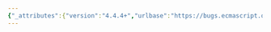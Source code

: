 ```yaml
---
{"_attributes":{"version":"4.4.4+","urlbase":"https://bugs.ecmascript.org/","maintainer":"dherman@mozilla.com"},"bug":{"bug_id":3512,"creation_ts":"2015-01-05 23:38:00 -0800","short_desc":"Missing right parenthesis in 12.3.4.2.5","delta_ts":"2015-01-15 16:19:07 -0800","product":"Draft for 6th Edition","component":"editorial issue","version":"Rev 30: December 24, 2014 Draft","rep_platform":"All","op_sys":"All","bug_status":"RESOLVED","resolution":"FIXED","priority":"Normal","bug_severity":"enhancement","everconfirmed":true,"reporter":"impinball","assigned_to":{"uid":"allen","name":"Allen Wirfs-Brock"},"long_desc":[{"commentid":11310,"comment_count":0,"who":"impinball","bug_when":"2015-01-05 23:38:40 -0800","thetext":"Before the last period, a closing parenthesis should be added. Thus, the line\n\n    Return EvaluateDirectCall(func, thisValue, arguments, tailPosition.\n\nshould be fixed to\n\n    Return EvaluateDirectCall(func, thisValue, arguments, tailPosition)."},{"commentid":11327,"comment_count":1,"who":{"uid":"allen","name":"Allen Wirfs-Brock"},"bug_when":"2015-01-13 10:28:06 -0800","thetext":"fixed in rev31 editor's draft"},{"commentid":11461,"comment_count":2,"who":{"uid":"allen","name":"Allen Wirfs-Brock"},"bug_when":"2015-01-15 16:19:07 -0800","thetext":"In Rev31"}]}}
---
```

